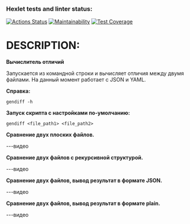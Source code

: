 ### Hexlet tests and linter status:
[![Actions Status](https://github.com/gitfilin/python-project-50-1/actions/workflows/hexlet-check.yml/badge.svg)](https://github.com/gitfilin/python-project-50-1/actions)
[![Maintainability](https://api.codeclimate.com/v1/badges/cd991737fc4ead0df866/maintainability)](https://codeclimate.com/github/gitfilin/python-project-50-1/maintainability)
[![Test Coverage](https://api.codeclimate.com/v1/badges/cd991737fc4ead0df866/test_coverage)](https://codeclimate.com/github/gitfilin/python-project-50-1/test_coverage)

# DESCRIPTION:

**Вычислитель отличий**

Запускается из командной строки и вычисляет отличия между двумя файлами. На данный момент работает с JSON и YAML.

**Справка:**

`gendiff -h`

**Запуск скрипта c настройками по-умолчанию:**

`gendiff <file_path1> <file_path2>`

**Сравнение двух плоских файлов.**


---видео

**Сравнение двух файлов c рекурсивной структурой.**

---видео

**Сравнение двух файлов, вывод результат в формате JSON.**

---видео

**Сравнение двух файлов, вывод результат в формате plain.**

---видео

